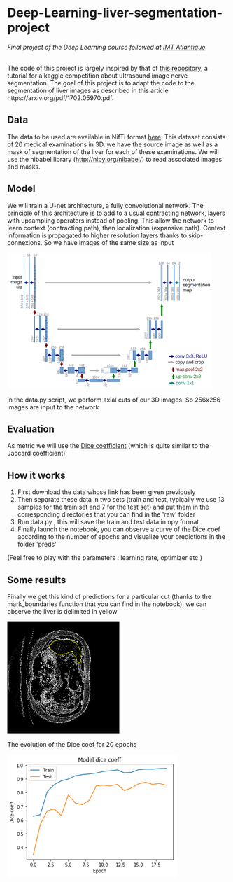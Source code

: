 # Deep-Learning-liver-segmentation-project
 <em>Final project of the Deep Learning course followed at <a href='https://www.imt-atlantique.fr/en'>IMT Atlantique</a>.</em></br></br>
<p>The code of this project is largely inspired by that of <a href='https://github.com/jocicmarko/ultrasound-nerve-segmentation'> this repository</a>, a tutorial for a kaggle competition about ultrasound image nerve segmentation. The goal of this project is to adapt the code to the segmentation of liver images as described in this article https://arxiv.org/pdf/1702.05970.pdf.
 </p>

## Data
The data to be used are available in NifTi format <a href='https://www.dropbox.com/s/hx3dehfixjdifvu/ELU-502-ircad-dataset.zip?dl=0'>here</a>. 
This dataset consists of 20 medical examinations in 3D, we have the source image as well as a mask of segmentation of the liver for each of these examinations. We will use the nibabel library (http://nipy.org/nibabel/) to read associated images and masks.

## Model
<p>We will train a U-net architecture, a fully convolutional network. The principle of this architecture is to add to a usual contracting network, layers with upsampling operators instead of pooling. This allow the network to learn context (contracting path), then localization (expansive path). Context information is propagated to higher resolution layers thanks to skip-connexions. So we have images of the same size as input</p>


<img src="img/u-net-architecture.png"></img>


<p>in the data.py script, we perform axial cuts of our 3D images. So 256x256 images are input to the network</p>

## Evaluation

As metric we will use the <a href='https://en.wikipedia.org/wiki/S%C3%B8rensen%E2%80%93Dice_coefficient'>Dice coefficient</a> (which is quite similar to the Jaccard coefficient)

## How it works
<ol><li>First download the data whose link has been given previously</li> 
<li>Then separate these data in two sets (train and test, typically we use 13 samples for the train set and 7 for the test set) and put them in the corresponding directories that you can find in the 'raw' folder</li>
<li>Run data.py , this will save the train and test data in npy format</li>
<li>Finally launch the notebook, you can observe a curve of the Dice coef according to the number of epochs and visualize your predictions in the folder 'preds'</li>
 </ol>
 (Feel free to play with the parameters : learning rate, optimizer etc.)
 
 ## Some results
 
 
<p>Finally we get this kind of predictions for a particular cut (thanks to the mark_boundaries function that you can find in the notebook), we can observe the liver is delimited in yellow</p>
<img src="img/segmentation-example1.png"></img>

<p>The evolution of the Dice coef for 20 epochs</p>
<img src="img/dice-20epochs-example.png"></img>
